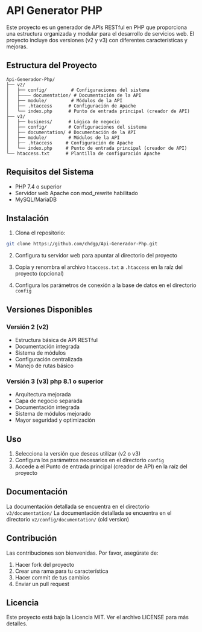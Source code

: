 # API Generator PHP

Este proyecto es un generador de APIs RESTful en PHP que proporciona una estructura organizada y modular para el desarrollo de servicios web. El proyecto incluye dos versiones (v2 y v3) con diferentes características y mejoras.

## Estructura del Proyecto

```
Api-Generador-Php/
├── v2/
│   ├── config/         # Configuraciones del sistema
│   ├──── documentation/ # Documentación de la API
│   ├── module/         # Módulos de la API
│   ├── .htaccess      # Configuración de Apache
│   └── index.php      # Punto de entrada principal (creador de API)
├── v3/
│   ├── business/      # Lógica de negocio
│   ├── config/        # Configuraciones del sistema
│   ├── documentation/ # Documentación de la API
│   ├── module/        # Módulos de la API
│   ├── .htaccess     # Configuración de Apache
│   └── index.php     # Punto de entrada principal (creador de API)
└── htaccess.txt      # Plantilla de configuración Apache
```

## Requisitos del Sistema

- PHP 7.4 o superior
- Servidor web Apache con mod_rewrite habilitado
- MySQL/MariaDB

## Instalación

1. Clona el repositorio:
```bash
git clone https://github.com/chdgp/Api-Generador-Php.git
```

2. Configura tu servidor web para apuntar al directorio del proyecto

3. Copia y renombra el archivo `htaccess.txt` a `.htaccess` en la raíz del proyecto (opcional)

4. Configura los parámetros de conexión a la base de datos en el directorio `config`

## Versiones Disponibles

### Versión 2 (v2)
- Estructura básica de API RESTful
- Documentación integrada
- Sistema de módulos
- Configuración centralizada
- Manejo de rutas básico

### Versión 3 (v3) php 8.1 o superior
- Arquitectura mejorada
- Capa de negocio separada
- Documentación integrada
- Sistema de módulos mejorado
- Mayor seguridad y optimización

## Uso

1. Selecciona la versión que deseas utilizar (v2 o v3)
2. Configura los parámetros necesarios en el directorio `config`
3. Accede a el Punto de entrada principal (creador de API) en la raíz del proyecto

## Documentación

La documentación detallada se encuentra en el directorio `v3/documentation/`
La documentación detallada se encuentra en el directorio `v2/config/documentation/` (old version)

## Contribución

Las contribuciones son bienvenidas. Por favor, asegúrate de:

1. Hacer fork del proyecto
2. Crear una rama para tu característica
3. Hacer commit de tus cambios
4. Enviar un pull request

## Licencia

Este proyecto está bajo la Licencia MIT. Ver el archivo LICENSE para más detalles.